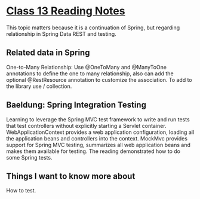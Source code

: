# [Class 13 Reading Notes](https://github.com/snur206/reading-notes/blob/main/401/class13notes.md)

This topic matters because it is a continuation of Spring, but regarding relationship in Spring Data REST and testing. 

## Related data in Spring

One-to-Many Relationship: Use @OneToMany and @ManyToOne annotations to define the one to many relationship, also can add the optional @RestResource annotation to customize the association. To add to the library use / collection.

## Baeldung: Spring Integration Testing

Learning to leverage the Spring MVC test framework to write and run tests that test controllers without explicitly starting a Servlet container. WebApplicationContext provides a web application configuration, loading all the application beans and controllers into the context. MockMvc provides support for Spring MVC testing, summarizes all web application beans and makes them available for testing. The reading demonstrated how to do some Spring tests.

## Things I want to know more about

How to test.
